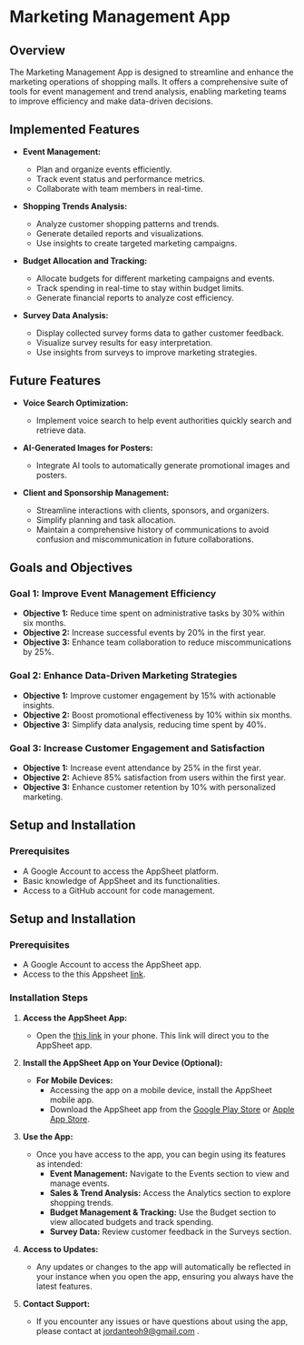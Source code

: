 # **Marketing Management App**

## **Overview**

The Marketing Management App is designed to streamline and enhance the marketing operations of shopping malls. It offers a comprehensive suite of tools for event management and trend analysis, enabling marketing teams to improve efficiency and make data-driven decisions.

## **Implemented Features**

- **Event Management:**
  - Plan and organize events efficiently.
  - Track event status and performance metrics.
  - Collaborate with team members in real-time.

- **Shopping Trends Analysis:**
  - Analyze customer shopping patterns and trends.
  - Generate detailed reports and visualizations.
  - Use insights to create targeted marketing campaigns.

- **Budget Allocation and Tracking:**
  - Allocate budgets for different marketing campaigns and events.
  - Track spending in real-time to stay within budget limits.
  - Generate financial reports to analyze cost efficiency.

- **Survey Data Analysis:**
  - Display collected survey forms data to gather customer feedback.
  - Visualize survey results for easy interpretation.
  - Use insights from surveys to improve marketing strategies.

## **Future Features**

- **Voice Search Optimization:**
  - Implement voice search to help event authorities quickly search and retrieve data.

- **AI-Generated Images for Posters:**
  - Integrate AI tools to automatically generate promotional images and posters.

- **Client and Sponsorship Management:**
  - Streamline interactions with clients, sponsors, and organizers.
  - Simplify planning and task allocation.
  - Maintain a comprehensive history of communications to avoid confusion and miscommunication in future collaborations.

## **Goals and Objectives**

### **Goal 1: Improve Event Management Efficiency**

- **Objective 1:** Reduce time spent on administrative tasks by 30% within six months.
- **Objective 2:** Increase successful events by 20% in the first year.
- **Objective 3:** Enhance team collaboration to reduce miscommunications by 25%.

### **Goal 2: Enhance Data-Driven Marketing Strategies**

- **Objective 1:** Improve customer engagement by 15% with actionable insights.
- **Objective 2:** Boost promotional effectiveness by 10% within six months.
- **Objective 3:** Simplify data analysis, reducing time spent by 40%.

### **Goal 3: Increase Customer Engagement and Satisfaction**

- **Objective 1:** Increase event attendance by 25% in the first year.
- **Objective 2:** Achieve 85% satisfaction from users within the first year.
- **Objective 3:** Enhance customer retention by 10% with personalized marketing.

## **Setup and Installation**

### **Prerequisites**

- A Google Account to access the AppSheet platform.
- Basic knowledge of AppSheet and its functionalities.
- Access to a GitHub account for code management.

## **Setup and Installation**

### **Prerequisites**

- A Google Account to access the AppSheet app.
- Access to the this Appsheet [link](https://www.appsheet.com/newshortcut/28d66267-be07-4053-a88e-4adf79ec8736).

### **Installation Steps**

1. **Access the AppSheet App:**

   - Open the [this link](https://www.appsheet.com/newshortcut/28d66267-be07-4053-a88e-4adf79ec8736) in your phone. This link will direct you to the AppSheet app.

2. **Install the AppSheet App on Your Device (Optional):**

   - **For Mobile Devices:**
     - Accessing the app on a mobile device, install the AppSheet mobile app.
     - Download the AppSheet app from the [Google Play Store](https://play.google.com/store/apps/details?id=com.appsheet.whitelabel.guid_12a0f24d_799b_41b1_a99a_862b1f015da4) or [Apple App Store](https://apps.apple.com/us/app/appsheet/id1241154043).

3. **Use the App:**

   - Once you have access to the app, you can begin using its features as intended:
     - **Event Management:** Navigate to the Events section to view and manage events.
     - **Sales & Trend Analysis:** Access the Analytics section to explore shopping trends.
     - **Budget Management & Tracking:** Use the Budget section to view allocated budgets and track spending.
     - **Survey Data:** Review customer feedback in the Surveys section.

4. **Access to Updates:**

   - Any updates or changes to the app will automatically be reflected in your instance when you open the app, ensuring you always have the latest features.

5. **Contact Support:**

   - If you encounter any issues or have questions about using the app, please contact at jordanteoh9@gmail.com
.




